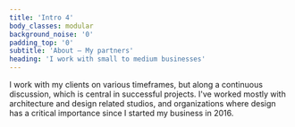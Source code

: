```yaml
---
title: 'Intro 4'
body_classes: modular
background_noise: '0'
padding_top: '0'
subtitle: 'About – My partners'
heading: 'I work with small to medium businesses'
---
```


I work with my clients on various timeframes, but along a continuous discussion, which is central in successful projects. I've worked mostly with architecture and design related studios, and organizations where design has a critical importance since I started my business in 2016.
